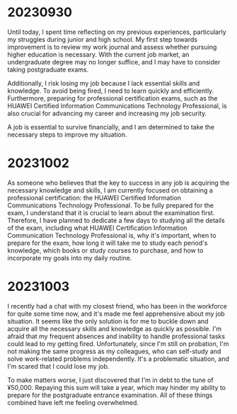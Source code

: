 # 20230930

Until today, I spent time reflecting on my previous experiences, particularly my struggles during junior and high school. My first step towards improvement is to review my work journal and assess whether pursuing higher education is necessary. With the current job market, an undergraduate degree may no longer suffice, and I may have to consider taking postgraduate exams. 

Additionally, I risk losing my job because I lack essential skills and knowledge. To avoid being fired, I need to learn quickly and efficiently. Furthermore, preparing for professional certification exams, such as the HUAWEI Certified Information Communications Technology Professional, is also crucial for advancing my career and increasing my job security. 

A job is essential to survive financially, and I am determined to take the necessary steps to improve my situation.

# 20231002

As someone who believes that the key to success in any job is acquiring the necessary knowledge and skills, I am currently focused on obtaining a professional certification: the HUAWEI Certified Information Communications Technology Professional. To be fully prepared for the exam, I understand that it is crucial to learn about the examination first. Therefore, I have planned to dedicate a few days to studying all the details of the exam, including what HUAWEI Certification Information Communication Technology Professional is, why it's important, when to prepare for the exam, how long it will take me to study each period's knowledge, which books or study courses to purchase, and how to incorporate my goals into my daily routine.

# 20231003 

I recently had a chat with my closest friend, who has been in the workforce for quite some time now, and it's made me feel apprehensive about my job situation. It seems like the only solution is for me to buckle down and acquire all the necessary skills and knowledge as quickly as possible. I'm afraid that my frequent absences and inability to handle professional tasks could lead to my getting fired. Unfortunately, since I'm still on probation, I'm not making the same progress as my colleagues, who can self-study and solve work-related problems independently. It's a problematic situation, and I'm scared that I could lose my job.

To make matters worse, I just discovered that I'm in debt to the tune of ¥50,000. Repaying this sum will take a year, which may hinder my ability to prepare for the postgraduate entrance examination. All of these things combined have left me feeling overwhelmed.


